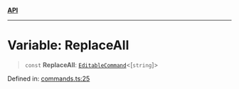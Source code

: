 [**API**](../API.md)

***

# Variable: ReplaceAll

> `const` **ReplaceAll**: [`EditableCommand`](../type-aliases/EditableCommand.md)\<\[`string`\]\>

Defined in: [commands.ts:25](https://github.com/inokawa/edix/blob/48ffe0d01c66f9540b747e27424142d5598f2bec/src/commands.ts#L25)
